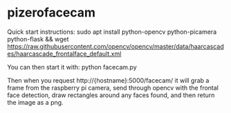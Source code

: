 # pizerofacecam

Quick start instructions: sudo apt install python-opencv python-picamera python-flask && wget https://raw.githubusercontent.com/opencv/opencv/master/data/haarcascades/haarcascade_frontalface_default.xml

You can then start it with: python facecam.py

Then when you request http://{hostname}:5000/facecam/ it will grab a frame from the raspberry pi camera, send through opencv with the frontal face detection, draw rectangles around any faces found, and then return the image as a png.
